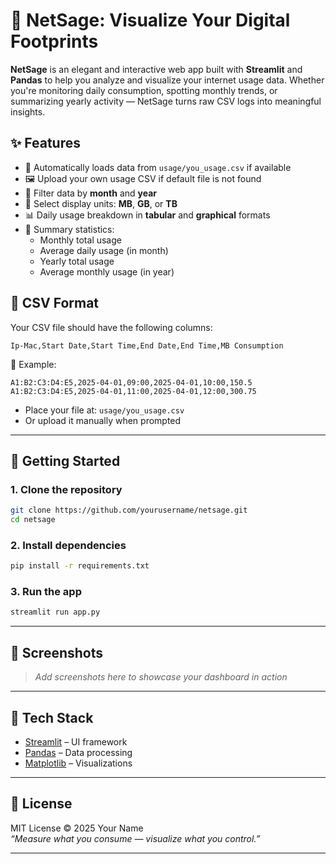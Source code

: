 
# 📡 NetSage: Visualize Your Digital Footprints

**NetSage** is an elegant and interactive web app built with **Streamlit** and **Pandas** to help you analyze and visualize your internet usage data. Whether you're monitoring daily consumption, spotting monthly trends, or summarizing yearly activity — NetSage turns raw CSV logs into meaningful insights.



## ✨ Features

- 📁 Automatically loads data from `usage/you_usage.csv` if available
- 🖼️ Upload your own usage CSV if default file is not found
- 📅 Filter data by **month** and **year**
- 📏 Select display units: **MB**, **GB**, or **TB**
- 📊 Daily usage breakdown in **tabular** and **graphical** formats
- 🧮 Summary statistics:
  - Monthly total usage
  - Average daily usage (in month)
  - Yearly total usage
  - Average monthly usage (in year)



## 📂 CSV Format

Your CSV file should have the following columns:

```
Ip-Mac,Start Date,Start Time,End Date,End Time,MB Consumption
```

📝 Example:
```
A1:B2:C3:D4:E5,2025-04-01,09:00,2025-04-01,10:00,150.5
A1:B2:C3:D4:E5,2025-04-01,11:00,2025-04-01,12:00,300.75
```

- Place your file at: `usage/you_usage.csv`  
- Or upload it manually when prompted

---

## 🚀 Getting Started

### 1. Clone the repository

```bash
git clone https://github.com/yourusername/netsage.git
cd netsage
```

### 2. Install dependencies

```bash
pip install -r requirements.txt
```

### 3. Run the app

```bash
streamlit run app.py
```

---

## 📸 Screenshots

> _Add screenshots here to showcase your dashboard in action_

---

## 🧰 Tech Stack

- [Streamlit](https://streamlit.io/) – UI framework
- [Pandas](https://pandas.pydata.org/) – Data processing
- [Matplotlib](https://matplotlib.org/) – Visualizations

---

## 🧊 License

MIT License © 2025 Your Name  
_“Measure what you consume — visualize what you control.”_

---

